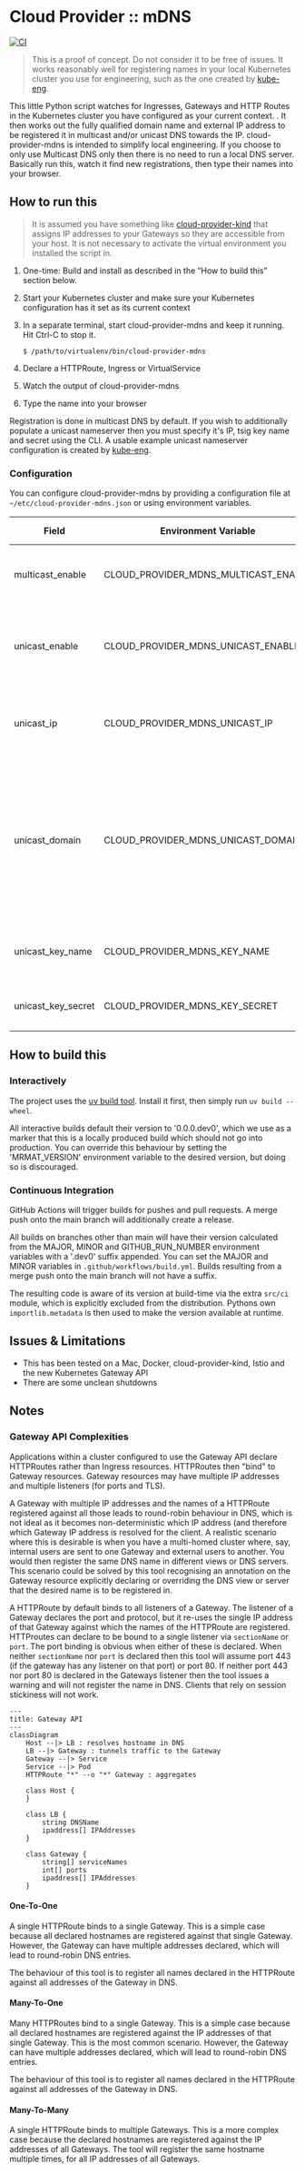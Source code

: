 # Cloud Provider :: mDNS

[![CI](https://github.com/MrMatAP/cloud-provider-mdns/actions/workflows/build.yml/badge.svg)](https://github.com/MrMatAP/cloud-provider-mdns/actions/workflows/ci.yml)

> This is a proof of concept. Do not consider it to be free of issues. It works reasonably well for registering names
> in your local Kubernetes cluster you use for engineering, such as the one created by [kube-eng](https://github.com/mrmatap/kube-eng).

This little Python script watches for Ingresses, Gateways and HTTP Routes in the Kubernetes cluster you have configured as your current context.
.  It then works out the fully qualified domain name and external IP address to be registered it in multicast and/or unicast DNS towards the IP. cloud-provider-mdns is intended to simplify 
local engineering. If you choose to only use Multicast DNS only then there is no need to run a local DNS server. Basically run this, 
watch it find new registrations, then type their names into your browser.

## How to run this

> It is assumed you have something like [cloud-provider-kind](https://github.com/kubernetes-sigs/cloud-provider-kind)
> that assigns IP addresses to your Gateways so they are accessible from your host.
> It is not necessary to activate the virtual environment you installed the script in.

1. One-time: Build and install as described in the “How to build this” section below.
2. Start your Kubernetes cluster and make sure your Kubernetes configuration has it set as its current context
3. In a separate terminal, start cloud-provider-mdns and keep it running. Hit Ctrl-C to stop it.

    ```shell
    $ /path/to/virtualenv/bin/cloud-provider-mdns
    ```
   
4. Declare a HTTPRoute, Ingress or VirtualService
5. Watch the output of cloud-provider-mdns
6. Type the name into your browser

Registration is done in multicast DNS by default. If you wish to additionally populate a unicast nameserver then
you must specify it's IP, tsig key name and secret using the CLI. A usable example unicast nameserver configuration is created
by [kube-eng](https://github.com/mrmatap/kube-eng).

### Configuration

You can configure cloud-provider-mdns by providing a configuration file at `~/etc/cloud-provider-mdns.json` or using
environment variables.

| Field              | Environment Variable                 | Default Value | Description                                                                                                                                                                 |
|--------------------|--------------------------------------|---------------|-----------------------------------------------------------------------------------------------------------------------------------------------------------------------------|
| multicast_enable   | CLOUD_PROVIDER_MDNS_MULTICAST_ENABLE | True          | Enables registration in multicast DNS **for names that end in `.local`**                                                                                                    |
| unicast_enable     | CLOUD_PROVIDER_MDNS_UNICAST_ENABLE   | False         | Enables registration in unicast DNS **for all names that end in the specified domain**                                                                                      |
| unicast_ip         | CLOUD_PROVIDER_MDNS_UNICAST_IP       | 127.0.0.1     | IP address on which the Unicast DNS server listens on for DDNS updates                                                                                                      |
| unicast_domain     | CLOUD_PROVIDER_MDNS_UNICAST_DOMAIN   | k8s           | DNS Domain to update. This the zone name the unicast DNS server is authoritative for. The FQDNs to be registered can be anything, including subdomains of that domain name. |
| unicast_key_name   | CLOUD_PROVIDER_MDNS_KEY_NAME         | <empty>       | Name of the TSIG key authorised to update the unicast_domain                                                                                                                |
| unicast_key_secret | CLOUD_PROVIDER_MDNS_KEY_SECRET       | <empty>       | The TSIG key authorised to update the unicast_domain                                                                                                                        |


## How to build this

### Interactively

The project uses the [uv build tool](https://docs.astral.sh/uv/). Install it first, then simply run `uv build --wheel`.

All interactive builds default their version to '0.0.0.dev0', which we use as a marker that this is a locally produced
build which should not go into production. You can override this behaviour by setting the 'MRMAT_VERSION' environment
variable to the desired version, but doing so is discouraged.

### Continuous Integration

GitHub Actions will trigger builds for pushes and pull requests. A merge push onto the main branch will additionally
create a release.

All builds on branches other than main will have their version calculated from the MAJOR, MINOR and GITHUB_RUN_NUMBER
environment variables with a '.dev0' suffix appended. You can set the MAJOR and MINOR variables in
`.github/workflows/build.yml`. Builds resulting from a merge push onto the main branch will not have a suffix.

The resulting code is aware of its version at build-time via the extra `src/ci` module, which is explicitly excluded from
the distribution. Pythons own `importlib.metadata` is then used to make the version available at runtime.


## Issues & Limitations

* This has been tested on a Mac, Docker, cloud-provider-kind, Istio and the new Kubernetes Gateway API
* There are some unclean shutdowns

## Notes

### Gateway API Complexities

Applications within a cluster configured to use the Gateway API declare HTTPRoutes rather than Ingress resources.
HTTPRoutes then "bind" to Gateway resources. Gateway resources may have multiple IP addresses and multiple listeners (for ports and TLS). 

A Gateway with multiple IP addresses and the names of a HTTPRoute registered against all those leads to round-robin
behaviour in DNS, which is not ideal as it becomes non-deterministic which IP address (and
therefore which Gateway IP address is resolved for the client. A realistic scenario where this is desirable is when you have a multi-homed cluster where, say, internal users are sent to one Gateway and external users to another. You would then register the same DNS name in different views or DNS servers. This scenario could be solved by this tool recognising an annotation on the Gateway resource explicitly declaring or overriding the DNS view or server that the desired name is to be registered in.

A HTTPRoute by default binds to all listeners of a Gateway. The listener of a Gateway declares the port and protocol, but it re-uses the single IP address of that Gateway against which the names of the HTTPRoute are registered. HTTProutes
can declare to be bound to a single listener via `sectionName` or `port`. The port binding is obvious when either of
these is declared. When neither `sectionName` nor `port` is declared then this tool will assume port 443 (if the
gateway has any listener on that port) or port 80. If neither port 443 nor port 80 is declared in the Gateways listener
then the tool issues a warning and will not register the name in DNS.
Clients that rely on session stickiness will not work.

```mermaid
---
title: Gateway API
---
classDiagram
    Host --|> LB : resolves hostname in DNS
    LB --|> Gateway : tunnels traffic to the Gateway
    Gateway --|> Service
    Service --|> Pod
    HTTPRoute "*" --o "*" Gateway : aggregates
    
    class Host {
    }
    
    class LB {
        string DNSName
        ipaddress[] IPAddresses
    }
    
    class Gateway {
        string[] serviceNames
        int[] ports
        ipaddress[] IPAddresses
    }
```

#### One-To-One  

A single HTTPRoute binds to a single Gateway. This is a simple case because all declared hostnames are registered
against that single Gateway. However, the Gateway can have multiple addresses declared, which will lead to round-robin DNS entries. 

The behaviour of this tool is to register all names declared in the HTTPRoute against all addresses of the Gateway in DNS.

#### Many-To-One  

Many HTTPRoutes bind to a single Gateway. This is a simple case because all declared hostnames are registered
against the IP addresses of that single Gateway. This is the most common scenario. However, the Gateway can have multiple addresses declared, which will lead to round-robin DNS entries.

The behaviour of this tool is to register all names declared in the HTTPRoute against all addresses of the Gateway in DNS.

#### Many-To-Many 

A single HTTPRoute binds to multiple Gateways. This is a more complex case because the declared hostnames are
registered against the IP addresses of all Gateways. The tool will register the same hostname multiple times, for all IP addresses of all Gateways.
